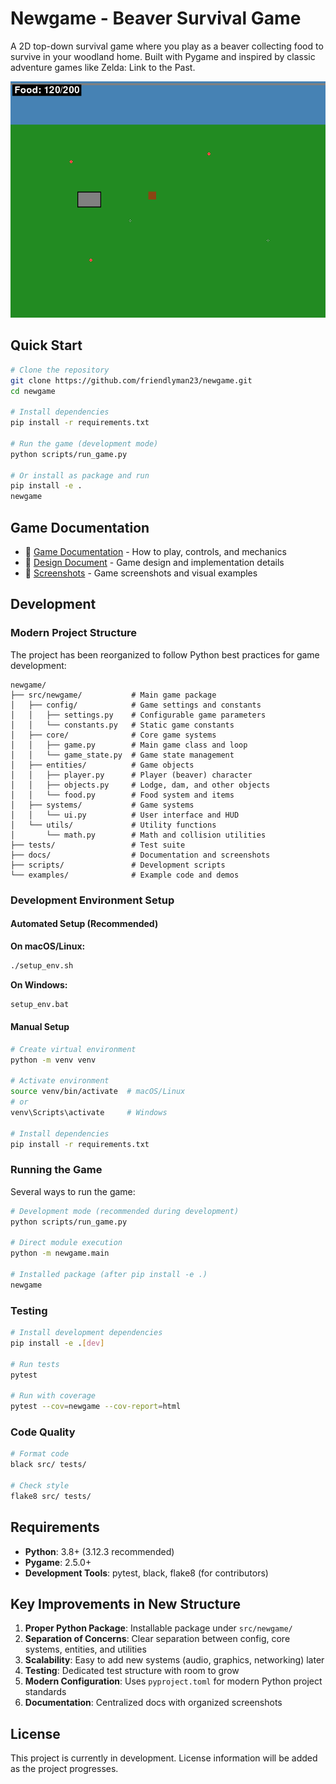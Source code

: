 # Newgame - Beaver Survival Game

A 2D top-down survival game where you play as a beaver collecting food to survive in your woodland home. Built with Pygame and inspired by classic adventure games like Zelda: Link to the Past.

![Game Screenshot](docs/screenshots/game_final_screenshot.png)

## Quick Start

```bash
# Clone the repository
git clone https://github.com/friendlyman23/newgame.git
cd newgame

# Install dependencies
pip install -r requirements.txt

# Run the game (development mode)
python scripts/run_game.py

# Or install as package and run
pip install -e .
newgame
```

## Game Documentation

- 📖 [Game Documentation](docs/GAME_README.md) - How to play, controls, and mechanics
- 🎯 [Design Document](docs/design_doc.md) - Game design and implementation details
- 📸 [Screenshots](docs/screenshots/) - Game screenshots and visual examples

## Development

### Modern Project Structure

The project has been reorganized to follow Python best practices for game development:

```
newgame/
├── src/newgame/           # Main game package
│   ├── config/            # Game settings and constants
│   │   ├── settings.py    # Configurable game parameters
│   │   └── constants.py   # Static game constants
│   ├── core/              # Core game systems
│   │   ├── game.py        # Main game class and loop
│   │   └── game_state.py  # Game state management
│   ├── entities/          # Game objects
│   │   ├── player.py      # Player (beaver) character
│   │   ├── objects.py     # Lodge, dam, and other objects
│   │   └── food.py        # Food system and items
│   ├── systems/           # Game systems
│   │   └── ui.py          # User interface and HUD
│   └── utils/             # Utility functions
│       └── math.py        # Math and collision utilities
├── tests/                 # Test suite
├── docs/                  # Documentation and screenshots
├── scripts/               # Development scripts
└── examples/              # Example code and demos
```

### Development Environment Setup

#### Automated Setup (Recommended)

**On macOS/Linux:**
```bash
./setup_env.sh
```

**On Windows:**
```cmd
setup_env.bat
```

#### Manual Setup

```bash
# Create virtual environment
python -m venv venv

# Activate environment
source venv/bin/activate  # macOS/Linux
# or
venv\Scripts\activate     # Windows

# Install dependencies
pip install -r requirements.txt
```

### Running the Game

Several ways to run the game:

```bash
# Development mode (recommended during development)
python scripts/run_game.py

# Direct module execution
python -m newgame.main

# Installed package (after pip install -e .)
newgame
```

### Testing

```bash
# Install development dependencies
pip install -e .[dev]

# Run tests
pytest

# Run with coverage
pytest --cov=newgame --cov-report=html
```

### Code Quality

```bash
# Format code
black src/ tests/

# Check style
flake8 src/ tests/
```

## Requirements

- **Python**: 3.8+ (3.12.3 recommended)
- **Pygame**: 2.5.0+
- **Development Tools**: pytest, black, flake8 (for contributors)

## Key Improvements in New Structure

1. **Proper Python Package**: Installable package under `src/newgame/`
2. **Separation of Concerns**: Clear separation between config, core systems, entities, and utilities
3. **Scalability**: Easy to add new systems (audio, graphics, networking) later
4. **Testing**: Dedicated test structure with room to grow
5. **Modern Configuration**: Uses `pyproject.toml` for modern Python project standards
6. **Documentation**: Centralized docs with organized screenshots

## License

This project is currently in development. License information will be added as the project progresses.